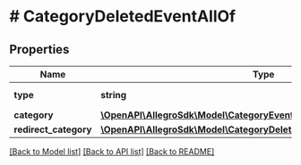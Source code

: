 # # CategoryDeletedEventAllOf

## Properties

Name | Type | Description | Notes
------------ | ------------- | ------------- | -------------
**type** | **string** |  | [optional] [default to 'CATEGORY_DELETED']
**category** | [**\OpenAPI\AllegroSdk\Model\CategoryEventBaseCategory**](CategoryEventBaseCategory.md) |  |
**redirect_category** | [**\OpenAPI\AllegroSdk\Model\CategoryDeletedEventAllOfRedirectCategory**](CategoryDeletedEventAllOfRedirectCategory.md) |  | [optional]

[[Back to Model list]](../../README.md#models) [[Back to API list]](../../README.md#endpoints) [[Back to README]](../../README.md)

